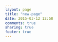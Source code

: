 ```yaml
---
layout: page
title: "new-page"
date: 2015-03-12 12:50
comments: true
sharing: true
footer: true
---
```

